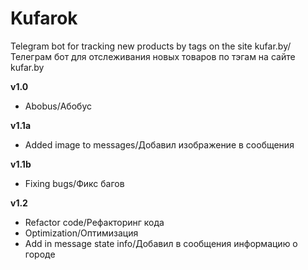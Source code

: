 # Kufarok
Telegram bot for tracking new products by tags on the site kufar.by/Телеграм бот для отслеживания новых товаров по тэгам на сайте kufar.by

**v1.0**
- Abobus/Абобус

**v1.1a**
- Added image to messages/Добавил изображение в сообщения

**v1.1b**
- Fixing bugs/Фикс багов

**v1.2**
- Refactor code/Рефакторинг кода
- Optimization/Оптимизация
- Add in message state info/Добавил в сообщения информацию о городе